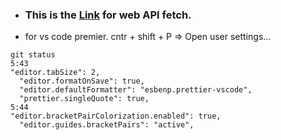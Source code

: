 - ### This is the [Link](https://github.com/public-apis/public-apis) for web API fetch.
- for vs code premier. cntr + shift + P => Open user settings...
```
git status
5:43
"editor.tabSize": 2,
  "editor.formatOnSave": true,
  "editor.defaultFormatter": "esbenp.prettier-vscode",
  "prettier.singleQuote": true,
5:44
"editor.bracketPairColorization.enabled": true,
  "editor.guides.bracketPairs": "active",
```
